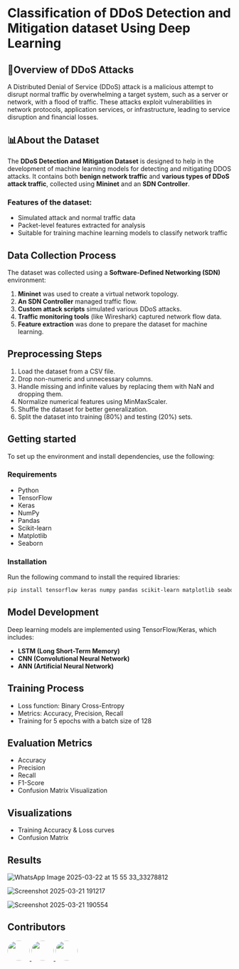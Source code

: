# Classification of DDoS Detection and Mitigation dataset Using Deep Learning

## 📄Overview of DDoS Attacks
A Distributed Denial of Service (DDoS) attack is a malicious attempt to disrupt normal traffic by overwhelming a target system, such as a server or network, with a flood of traffic. These attacks exploit vulnerabilities in network protocols, application services, or infrastructure, leading to service disruption and financial losses.


## 📊About the Dataset
The **DDoS Detection and Mitigation Dataset** is designed to help in the development of machine learning models for detecting and mitigating DDOS attacks. It contains both **benign network traffic** and **various types of DDoS attack traffic**, collected using **Mininet** and an **SDN Controller**.

### Features of the dataset:
- Simulated attack and normal traffic data
- Packet-level features extracted for analysis
- Suitable for training machine learning models to classify network traffic

## Data Collection Process
The dataset was collected using a **Software-Defined Networking (SDN)** environment:
1. **Mininet** was used to create a virtual network topology.
2. **An SDN Controller** managed traffic flow.
3. **Custom attack scripts** simulated various DDoS attacks.
4. **Traffic monitoring tools** (like Wireshark) captured network flow data.
5. **Feature extraction** was done to prepare the dataset for machine learning.

## Preprocessing Steps
1. Load the dataset from a CSV file.
2. Drop non-numeric and unnecessary columns.
3. Handle missing and infinite values by replacing them with NaN and dropping them.
4. Normalize numerical features using MinMaxScaler.
5. Shuffle the dataset for better generalization.
6. Split the dataset into training (80%) and testing (20%) sets.

## Getting started
To set up the environment and install dependencies, use the following:

### Requirements
- Python
- TensorFlow
- Keras
- NumPy
- Pandas
- Scikit-learn
- Matplotlib
- Seaborn

### Installation
Run the following command to install the required libraries:
```bash
pip install tensorflow keras numpy pandas scikit-learn matplotlib seaborn
```
## Model Development
   Deep learning models are implemented using TensorFlow/Keras, which includes:  
   - **LSTM (Long Short-Term Memory)**   
   - **CNN (Convolutional Neural Network)**  
   - **ANN (Artificial Neural Network)**
## Training Process
- Loss function: Binary Cross-Entropy
- Metrics: Accuracy, Precision, Recall
- Training for 5 epochs with a batch size of 128
## Evaluation Metrics
- Accuracy
- Precision
- Recall
- F1-Score
- Confusion Matrix Visualization
## Visualizations
- Training Accuracy & Loss curves
- Confusion Matrix

## Results

![WhatsApp Image 2025-03-22 at 15 55 33_33278812](https://github.com/user-attachments/assets/d536bb55-d667-4f34-8e46-520b6693ef6c)

![Screenshot 2025-03-21 191217](https://github.com/user-attachments/assets/3b54aab7-138b-4305-ac33-dd0d288f042c)

![Screenshot 2025-03-21 190554](https://github.com/user-attachments/assets/ea3cc793-2a7f-4154-b482-bb914bee8d7a)




## Contributors

<p align="left">
  <a href="https://github.com/sruthi070">
    <img src="https://avatars.githubusercontent.com/u/154976021?v=4" width="50px" height="45px" style="border-radius: 50%;" />
  </a>
  <a href="https://github.com/sravyapalla">
    <img src="https://avatars.githubusercontent.com/u/143865378?v=4" width="50px" height="45px" style="border-radius: 50%;" />
  </a>
  <a href="https://github.com/Siddu230">
    <img src="https://avatars.githubusercontent.com/u/155234070?v=4" width="50px" height="45px" style="border-radius: 50%;" />
  </a>
</p>

